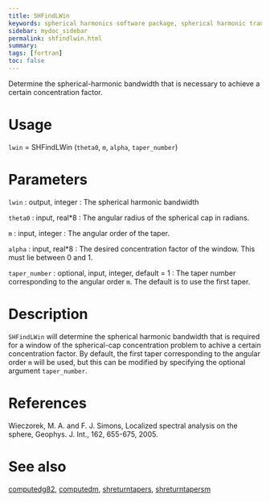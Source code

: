```yaml
---
title: SHFindLWin
keywords: spherical harmonics software package, spherical harmonic transform, legendre functions, multitaper spectral analysis, fortran, Python, gravity, magnetic field
sidebar: mydoc_sidebar
permalink: shfindlwin.html
summary:
tags: [fortran]
toc: false
---
```


Determine the spherical-harmonic bandwidth that is necessary to achieve a certain concentration factor.

# Usage

`lwin` = SHFindLWin (`theta0`, `m`, `alpha`, `taper_number`)

# Parameters

`lwin` : output, integer
:   The spherical harmonic bandwidth

`theta0` : input, real\*8
:   The angular radius of the spherical cap in radians.

`m` : input, integer
:   The angular order of the taper.

`alpha` : input, real\*8
:   The desired concentration factor of the window. This must lie between 0 and 1.

`taper_number` : optional, input, integer, default = 1
:   The taper number corresponding to the angular order `m`. The default is to use the first taper.

# Description

`SHFindLWin` will determine the spherical harmonic bandwidth that is required for a window of the spherical-cap concentration problem to achive a certain concentration factor. By default, the first taper corresponding to the angular order `m` will be used, but this can be modified by specifying the optional argument `taper_number`. 

# References

Wieczorek, M. A. and F. J. Simons, Localized spectral analysis on the sphere, 
Geophys. J. Int., 162, 655-675, 2005.

# See also

[computedg82](computedg82.html), [computedm](computedm.html), [shreturntapers](shreturntapers.html), [shreturntapersm](shreturntapersm.html)
